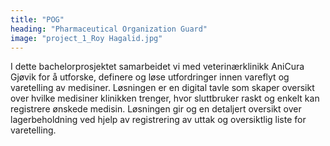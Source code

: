 ```yaml
---
title: "POG"
heading: "Pharmaceutical Organization Guard"
image: "project_1_Roy Hagalid.jpg"
---
```


I dette bachelorprosjektet samarbeidet vi med veterinærklinikk AniCura Gjøvik for å utforske, definere og løse utfordringer innen vareflyt og varetelling av medisiner. Løsningen er en digital tavle som skaper oversikt over hvilke medisiner klinikken trenger, hvor sluttbruker raskt og enkelt kan registrere ønskede medisin. Løsningen gir og en detaljert oversikt over lagerbeholdning ved hjelp av registrering av uttak og oversiktlig liste for varetelling.
